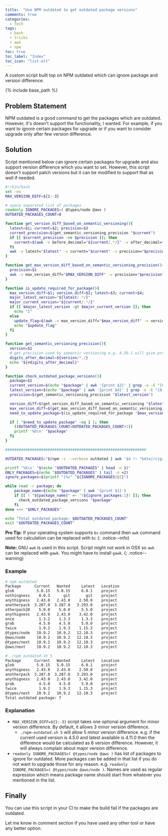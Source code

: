 ```yaml
---
title:  "Use NPM outdated to get outdated package versions"
comments: true
categories: 
  - Tech
tags:
  - bash
  - tricks
  - awk
  - npm
toc: true
toc_label: "Index"
toc_icon: "list-alt"
---
```


A custom script built top on NPM outdated which can ignore package and version difference.

{% include base_path %}

## Problem Statement

NPM outdated is a good command to get the packages which are outdated. However, it's doesn't support the functionality, I wanted.
For example, if you want to ignore certain packages for upgrade or if you want to consider upgrade only after few version difference.

## Solution

Script mentioned below can ignore certain packages for upgrade and also support version difference which you want to set. However, this script doesn't support patch versions but it can be modified to support that as well if needed.

<!-- script is in assets/scripts/npm_outdated.sh -->
```bash
#!/bin/bash
set -eu
MAX_VERSION_DIFF=${1:-3}

# space separated list of packages
readonly IGNORE_PACKAGES=( @types/node @aws )
OUTDATED_PACKAGES_COUNT=0

function get_version_diff_based_on_semantic_versioning(){
  latest=$1; current=$2; precision=$3
  current_precision=$(get_semantic_versioning_precision "$current")
  if [[ $current_precision -ne $precision ]]; then
    current=$(awk -v before_decimal="${current/.*/}" -v after_decimal="${current/*./}" -v precision="$precision" 'BEGIN { printf "%." precision "f", before_decimal + (after_decimal/10^precision)}')
  fi
  awk -v latest="$latest" -v current="$current" -v precision="$precision" 'BEGIN { printf "%." precision "f", latest - current}'
}

function get_max_version_diff_based_on_semantic_versioning_precision(){
  precision=$1
  awk -v max_version_diff="$MAX_VERSION_DIFF" -v precision="$precision" 'BEGIN { printf "%." precision "f", max_version_diff/10^precision}'
}

function is_update_required_for_package(){
  max_version_diff=$1; version_diff=$2; latest=$3; current=$4;
  major_latest_version="${latest/.*/}"
  major_current_version="${current/.*/}"
  if [[ $major_latest_version -gt $major_current_version ]]; then
    echo "1"
  else
    update_flag=$(awk -v max_version_diff="$max_version_diff" -v version_diff="$version_diff" 'BEGIN { printf "%s", max_version_diff < version_diff}')
    echo "$update_flag"
  fi
}

function get_semantic_versioning_precision(){
  version=$1
  # get precision used by semantic versioning e.g. 4.50.1 will give precision 2 and 4.5.1 will give precision 1
  digits_after_decimal=${version/*./}
  echo "${#digits_after_decimal}"
}

function check_outdated_package_versions(){
  package=$1
  current_version=$(echo "$package" | awk '{print $2}' | grep -o -E "[0-9]+.[0-9]+")
  latest_version=$(echo "$package" | awk '{print $4}' | grep -o -E "[0-9]+.[0-9]+")
  precision=$(get_semantic_versioning_precision "$latest_version")

  version_diff=$(get_version_diff_based_on_semantic_versioning "$latest_version" "$current_version" "$precision")
  max_version_diff=$(get_max_version_diff_based_on_semantic_versioning_precision "$precision")
  need_to_update_package=$(is_update_required_for_package "$max_version_diff" "$version_diff" "$latest_version" "$current_version")

  if [ "$need_to_update_package" -eq 1 ]; then
    ((OUTDATED_PACKAGES_COUNT=OUTDATED_PACKAGES_COUNT+1))
    printf '%b\n' "$package"
  fi
}

###############################################################

OUTDATED_PACKAGES="$(npm -s --verbose outdated | awk '$4 !~ "beta|rc|git"')"

printf '%b\n' "$(echo "$OUTDATED_PACKAGES" | head -n 1)"
ONLY_PACKAGES=$(echo "$OUTDATED_PACKAGES" | tail -n +2)
ignore_packages=$(printf "|%s" "${IGNORE_PACKAGES[@]}")

while read -r package; do
    package_name=$(echo "$package" | awk '{print $1}')
    if [[ ! "${package_name}" =~ ^(${ignore_packages:1}) ]]; then
      check_outdated_package_versions "$package"
    fi
done <<< "$ONLY_PACKAGES"

echo "Total outdated package: $OUTDATED_PACKAGES_COUNT"
exit "$OUTDATED_PACKAGES_COUNT"
```

**Pro Tip:** If your operating system supports `bc` command then `awk` command used for calculation can be replaced with `bc`
{: .notice--info}

**Note:** GNU `awk` is used in this script. Script might not work in OSX so `awk` can be replaced with `gawk`. You might have to install `gawk`.
{: .notice--warning}

### Example

```bash
# npm outdated
Package      Current   Wanted     Latest   Location
glob          5.0.15   5.0.15     6.0.1    project
nothingness    0.0.3      git       git    project
anythigness   2.43.0   2.43.0    2.50.0    project
anotherpack  3.287.0  3.287.0   3.293.0    project
otherpack20    5.0.0    5.0.0     5.5.0    project
anythigness   2.43.0   2.43.0    3.42.0    project
once           1.3.2    1.3.3     1.3.3    project
grab           4.5.0    4.5.0     5.0.0    project
twice          1.9.2    1.9.3    1.15.3    project
@types/node   10.9.2   10.9.2   12.10.3    project
@aws/node     10.9.2   10.9.2   12.10.3    project
@types/next   10.9.2   10.9.2   12.10.3    project
@aws/next     10.9.2   10.9.2   12.10.3    project

# ./npm_outdated.sh 5
Package      Current   Wanted     Latest   Location
glob          5.0.15   5.0.15     6.0.1    project
anythigness   2.43.0   2.43.0    2.50.0    project
anotherpack  3.287.0  3.287.0   3.293.0    project
anythigness   2.43.0   2.43.0    3.42.0    project
grab           4.5.0    4.5.0     5.0.0    project
twice          1.9.2    1.9.3    1.15.3    project
@types/next   10.9.2   10.9.2   12.10.3    project
Total outdated package: 7
```

### Explanation

- `MAX_VERSION_DIFF=${1:-3}` script takes one optional argument for minor version difference. By default, it allows 3 minor version difference.
  - `./npm-outdated.sh 5` will allow 5 minor version difference. e.g. if the current used version is 4.5.0 and latest available is 4.11.0 then the difference would be calculated as 6 version difference. However, it will always complain about major version difference.  
- `readonly IGNORE_PACKAGES=( @types/node @aws )` has list of packages to ignore for outdated. More packages can be added in that list if you do not want to upgrade those for any reason. e.g. `readonly IGNORE_PACKAGES=( @types/node @aws/node )`. Names are used as regular expression which means package name should start from whatever you mentioned in the list.

## Finally

You can use this script in your CI to make the build fail if the packages are outdated.

Let me know in comment section if you have used any other tool or have any better option.
